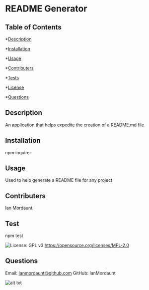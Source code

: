 

  # README Generator

  ## Table of Contents
  *[Description](#description)

  *[Installation](#installation)

  *[Usage](#usage)

  *[Contributers](#contribute)

  *[Tests](#tests)

  *[License](#license)

  *[Questions](#questions)


  <a name='description'></a>
  ## Description

  An application that helps expedite the creation of a README.md file

  <a name='installation'></a>
  ## Installation

  npm inquirer

  <a name='usage'></a>
  ## Usage

  Used to help generate a README file for any project

  <a name='contribute'></a>
  ## Contributers

  Ian Mordaunt

  <a name='tests'></a>
  ## Test

  npm test

  <a name='license'></a>
  ![License: GPL v3](https://img.shields.io/badge/License-GPLv3-blue.svg) https://opensource.org/licenses/MPL-2.0

  <a name='questions'></a>
  ## Questions

  Email: Ianmordaunt@github.com 
  GitHub: IanMordaunt 

  ![alt txt](src./)